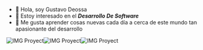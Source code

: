 - 👋 Hola, soy Gustavo Deossa
- 👀 Estoy interesado en el ***Desarrollo De Software***
- 🌱 Me gusta aprender cosas nuevas cada día a cerca de este mundo tan apasionante del desarrollo

![IMG Proyect](https://www.apptec.cl/assets/flat-design-c3411f4733a460cc9d3089e359e1bf6bbd1a66628606215bd69fb6fd78fb3f48.png)![IMG Proyect](https://www.giitic.com/img/software/java.png?pfdrid_c=true)![IMG Proyect](https://www.apptec.cl/assets/flat-arqui-e7b48518e2a05d78c57199a4736c6a7a0dae54771d8ff62863c66fbd906736c8.png)


<!---
Gustavo9607/Gustavo9607 is a ✨ special ✨ repository because its `README.md` (this file) appears on your GitHub profile.
You can click the Preview link to take a look at your changes.
--->
